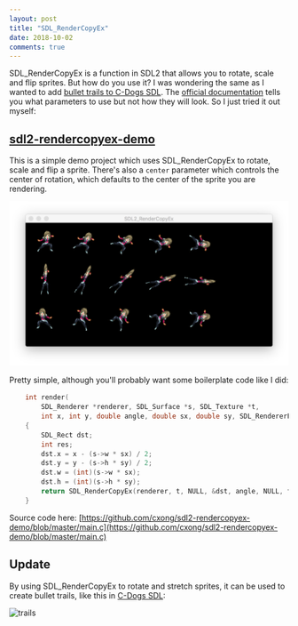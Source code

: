 ```yaml
---
layout: post
title: "SDL_RenderCopyEx"
date: 2018-10-02
comments: true
---
```


SDL_RenderCopyEx is a function in SDL2 that allows you to rotate, scale and flip sprites. But how do you use it? I was wondering the same as I wanted to add [bullet trails to C-Dogs SDL](https://github.com/cxong/cdogs-sdl/issues/47). The [official documentation](https://wiki.libsdl.org/SDL_RenderCopyEx) tells you what parameters to use but not how they will look. So I just tried it out myself:

## [sdl2-rendercopyex-demo](https://github.com/cxong/sdl2-rendercopyex-demo)

This is a simple demo project which uses SDL_RenderCopyEx to rotate, scale and flip a sprite. There's also a `center` parameter which controls the center of rotation, which defaults to the center of the sprite you are rendering.

![sdl2-rendercopyex-demo](https://raw.githubusercontent.com/cxong/cxong.github.io/master/_posts/sdl-rendercopyex.png)

Pretty simple, although you'll probably want some boilerplate code like I did:

```c
	int render(
		SDL_Renderer *renderer, SDL_Surface *s, SDL_Texture *t,
		int x, int y, double angle, double sx, double sy, SDL_RendererFlip flip)
	{
		SDL_Rect dst;
		int res;
		dst.x = x - (s->w * sx) / 2;
		dst.y = y - (s->h * sy) / 2;
		dst.w = (int)(s->w * sx);
		dst.h = (int)(s->h * sy);
		return SDL_RenderCopyEx(renderer, t, NULL, &dst, angle, NULL, flip);
	}
```

Source code here: [https://github.com/cxong/sdl2-rendercopyex-demo/blob/master/main.c](https://github.com/cxong/sdl2-rendercopyex-demo/blob/master/main.c)

## Update

By using SDL_RenderCopyEx to rotate and stretch sprites, it can be used to create bullet trails, like this in [C-Dogs SDL](http://cxong.github.io/cdogs-sdl/):

![trails](https://raw.githubusercontent.com/cxong/cxong.github.io/master/_posts/trails.png)